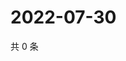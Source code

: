 # 2022-07-30

共 0 条

<!-- BEGIN WEIBO -->
<!-- 最后更新时间 Sat Jul 30 2022 04:16:37 GMT+0800 (China Standard Time) -->

<!-- END WEIBO -->
